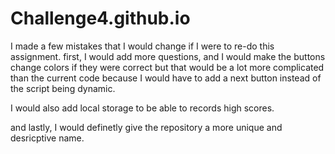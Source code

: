 # Challenge4.github.io

I made a few mistakes that I would change if I were to re-do this assignment. 
first, I would add more questions, and I would make the buttons change colors if they were correct but that would be a lot more complicated than the current code because I would have to add a next button instead of the script being dynamic. 

I would also add local storage to be able to records high scores. 

and lastly, I would definetly give the repository a more unique and desricptive name. 
